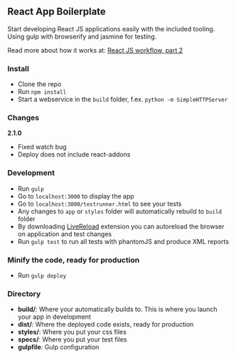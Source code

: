## React App Boilerplate

Start developing React JS applications easily with the included tooling. Using gulp with browserify and jasmine for testing.

Read more about how it works at: [React JS workflow, part 2](http://christianalfoni.github.io/javascript/2014/10/30/react-js-workflow-part2.html)

### Install

* Clone the repo
* Run `npm install`
* Start a webservice in the `build` folder, f.ex. `python -m SimpleHTTPServer`

### Changes

**2.1.0**

  - Fixed watch bug
  - Deploy does not include react-addons

### Development
* Run `gulp`
* Go to `localhost:3000` to display the app
* Go to `localhost:3000/testrunner.html` to see your tests
* Any changes to `app` or `styles` folder will automatically rebuild to `build` folder
* By downloading [LiveReload](https://chrome.google.com/webstore/detail/livereload/jnihajbhpnppcggbcgedagnkighmdlei) extension you can autoreload the browser on application and test changes
* Run `gulp test` to run all tests with phantomJS and produce XML reports

### Minify the code, ready for production
* Run `gulp deploy`

### Directory
* **build/**: Where your automatically builds to. This is where you launch your app in development
* **dist/**: Where the deployed code exists, ready for production
* **styles/**: Where you put your css files
* **specs/**: Where you put your test files
* **gulpfile**: Gulp configuration
